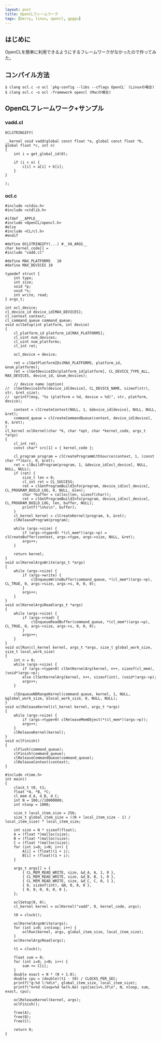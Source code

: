 ```yaml
---
layout: post
title: OpenCLフレームワーク
tags: [berry, linux, opencl, gpgpu]
---
```


## はじめに

OpenCLを簡単に利用できるようにするフレームワークがなかったので作ってみた。

## コンパイル方法

    $ clang ocl.c -o ocl `pkg-config --libs --cflags OpenCL` (Linuxの場合)
    $ clang ocl.c -o ocl -framework opencl (Macの場合)

## OpenCLフレームワーク+サンプル

### vadd.cl

    OCLSTRINGIFY(
    
    __kernel void vadd(global const float *a, global const float *b, global float *c, int n)
    {
    	int i = get_global_id(0);
    
    	if (i < n) {
    		c[i] = a[i] + b[i];
    	}
    }
    
    );

### ocl.c

    #include <stdio.h>
    #include <stdlib.h>
    
    #ifdef __APPLE__
    #include <OpenCL/opencl.h>
    #else
    #include <CL/cl.h>
    #endif
    
    #define OCLSTRINGIFY(...) #__VA_ARGS__
    char kernel_code[] = 
    #include "vadd.cl"
    
    #define MAX_PLATFORMS	10
    #define MAX_DEVICES	10
    
    typedef struct {
    	int type;
    	int size;
    	void *p;
    	void *s;
    	int write, read;
    } args_t;
    
    int ocl_device;
    cl_device_id device_id[MAX_DEVICES];
    cl_context context;
    cl_command_queue command_queue;
    void oclSetup(int platform, int device)
    {
    	cl_platform_id platform_id[MAX_PLATFORMS];
    	cl_uint num_devices;
    	cl_uint num_platforms;
    	cl_int ret;
    
    	ocl_device = device;
    
    	ret = clGetPlatformIDs(MAX_PLATFORMS, platform_id, &num_platforms);
    	ret = clGetDeviceIDs(platform_id[platform], CL_DEVICE_TYPE_ALL, MAX_DEVICES, device_id, &num_devices);
    
    	// device name (option)
    //	clGetDeviceInfo(device_id[device], CL_DEVICE_NAME, sizeof(str), str, &ret_size);
    //	sprintf(msg, "%s (platform = %d, device = %d)", str, platform, device);
    
    	context = clCreateContext(NULL, 1, &device_id[device], NULL, NULL, &ret);
    	command_queue = clCreateCommandQueue(context, device_id[device], 0, &ret);
    }
    cl_kernel oclKernel(char *k, char *opt, char *kernel_code, args_t *args)
    {
    	cl_int ret;
    	const char* src[1] = { kernel_code };
    
    	cl_program program = clCreateProgramWithSource(context, 1, (const char **)&src, 0, &ret);
    	ret = clBuildProgram(program, 1, &device_id[ocl_device], NULL, NULL, NULL);
    	if (ret) {
    		size_t len = 0;
    		cl_int ret = CL_SUCCESS;
    		ret = clGetProgramBuildInfo(program, device_id[ocl_device], CL_PROGRAM_BUILD_LOG, 0, NULL, &len);
    		char *buffer = calloc(len, sizeof(char));
    		ret = clGetProgramBuildInfo(program, device_id[ocl_device], CL_PROGRAM_BUILD_LOG, len, buffer, NULL);
    		printf("\n%s\n", buffer);
    	}
    	cl_kernel kernel = clCreateKernel(program, k, &ret);
    	clReleaseProgram(program);
    
    	while (args->size) {
    		if (args->type>0) *(cl_mem*)(args->p) = clCreateBuffer(context, args->type, args->size, NULL, &ret);
    		args++;
    	}
    
    	return kernel;
    }
    void oclKernelArgsWrite(args_t *args)
    {
    	while (args->size) {
    		if (args->write) {
    			clEnqueueWriteBuffer(command_queue, *(cl_mem*)(args->p), CL_TRUE, 0, args->size, args->s, 0, 0, 0);
    		}
    		args++;
    	}
    }
    void oclKernelArgsRead(args_t *args)
    {
    	while (args->size) {
    		if (args->read) {
    			clEnqueueReadBuffer(command_queue, *(cl_mem*)(args->p), CL_TRUE, 0, args->size, args->s, 0, 0, 0);
    		}
    		args++;
    	}
    }
    void oclRun(cl_kernel kernel, args_t *args, size_t global_work_size, size_t local_work_size)
    {
    	int n = 0;
    	while (args->size) {
    		if (args->type>0) clSetKernelArg(kernel, n++, sizeof(cl_mem), (void*)args->p);
    		else clSetKernelArg(kernel, n++, sizeof(int), (void*)args->p);
    		args++;
    	}
    
    	clEnqueueNDRangeKernel(command_queue, kernel, 1, NULL, &global_work_size, &local_work_size, 0, NULL, NULL);
    }
    void oclReleaseKernel(cl_kernel kernel, args_t *args)
    {
    	while (args->size) {
    		if (args->type>0) clReleaseMemObject(*(cl_mem*)(args->p));
    		args++;
    	}
    	clReleaseKernel(kernel);
    }
    void oclFinish()
    {
    	clFlush(command_queue);
    	clFinish(command_queue);
    	clReleaseCommandQueue(command_queue);
    	clReleaseContext(context);
    }
    
    #include <time.h>
    int main()
    {
    	clock_t t0, t1;
    	float *A, *B, *C;
    	cl_mem d_A, d_B, d_C;
    	int N = 100;//10000000;
    	int nloop = 1000;
    
    	size_t local_item_size = 256;
    	size_t global_item_size = ((N + local_item_size - 1) / local_item_size) * local_item_size;
    
    	int size = N * sizeof(float);
    	A = (float *)malloc(size);
    	B = (float *)malloc(size);
    	C = (float *)malloc(size);
    	for (int i=0; i<N; i++) {
    		A[i] = (float)(1 + i);
    		B[i] = (float)(1 + i);
    	}
    
    	args_t args[] = {
    		{ CL_MEM_READ_WRITE, size, &d_A, A, 1, 0 },
    		{ CL_MEM_READ_WRITE, size, &d_B, B, 1, 0 },
    		{ CL_MEM_READ_WRITE, size, &d_C, C, 0, 1 },
    		{ 0, sizeof(int), &N, 0, 0, 0 },
    		{ 0, 0, 0, 0, 0, 0 },
    	};
    
    	oclSetup(0, 0);
    	cl_kernel kernel = oclKernel("vadd", 0, kernel_code, args);
    
    	t0 = clock();
    
    	oclKernelArgsWrite(args);
    	for (int i=0; i<nloop; i++) {
    		oclRun(kernel, args, global_item_size, local_item_size);
    	}
    	oclKernelArgsRead(args);
    
    	t1 = clock();
    
    	float sum = 0;
    	for (int i=0; i<N; i++) {
    		sum += C[i];
    	}
    	double exact = N * (N + 1.0);
    	double cpu = (double)(t1 - t0) / CLOCKS_PER_SEC;
    	printf("g:%d l:%d\n", global_item_size, local_item_size);
    	printf("n=%d nloop=%d %e(%.6e) cpu[sec]=%.3f\n", N, nloop, sum, exact, cpu);
    
    	oclReleaseKernel(kernel, args);
    	oclFinish();
    
    	free(A);
    	free(B);
    	free(C);
    
    	return 0;
    }
